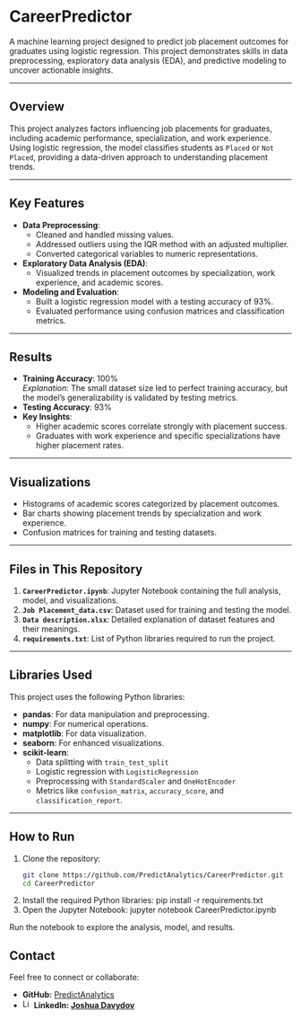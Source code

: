 # CareerPredictor

A machine learning project designed to predict job placement outcomes for graduates using logistic regression. 
This project demonstrates skills in data preprocessing, exploratory data analysis (EDA), and predictive modeling to uncover actionable insights.

---

## **Overview**

This project analyzes factors influencing job placements for graduates, including academic performance, specialization, and work experience. Using logistic regression, the model classifies students as `Placed` or `Not Placed`, providing a data-driven approach to understanding placement trends.

---

## **Key Features**

- **Data Preprocessing**:
  - Cleaned and handled missing values.
  - Addressed outliers using the IQR method with an adjusted multiplier.
  - Converted categorical variables to numeric representations.
- **Exploratory Data Analysis (EDA)**:
  - Visualized trends in placement outcomes by specialization, work experience, and academic scores.
- **Modeling and Evaluation**:
  - Built a logistic regression model with a testing accuracy of 93%.
  - Evaluated performance using confusion matrices and classification metrics.

---

## **Results**

- **Training Accuracy**: 100%  
  *Explanation*: The small dataset size led to perfect training accuracy, but the model’s generalizability is validated by testing metrics.
- **Testing Accuracy**: 93%  
- **Key Insights**:
  - Higher academic scores correlate strongly with placement success.
  - Graduates with work experience and specific specializations have higher placement rates.

---

## **Visualizations**

- Histograms of academic scores categorized by placement outcomes.
- Bar charts showing placement trends by specialization and work experience.
- Confusion matrices for training and testing datasets.

---

## **Files in This Repository**

1. **`CareerPredictor.ipynb`**: Jupyter Notebook containing the full analysis, model, and visualizations.
2. **`Job Placement_data.csv`**: Dataset used for training and testing the model.
3. **`Data description.xlsx`**: Detailed explanation of dataset features and their meanings.
4. **`requirements.txt`**: List of Python libraries required to run the project.

---

## **Libraries Used**

This project uses the following Python libraries:

- **pandas**: For data manipulation and preprocessing.
- **numpy**: For numerical operations.
- **matplotlib**: For data visualization.
- **seaborn**: For enhanced visualizations.
- **scikit-learn**:
  - Data splitting with `train_test_split`
  - Logistic regression with `LogisticRegression`
  - Preprocessing with `StandardScaler` and `OneHotEncoder`
  - Metrics like `confusion_matrix`, `accuracy_score`, and `classification_report`.

---

## **How to Run**

1. Clone the repository:
   ```bash
   git clone https://github.com/PredictAnalytics/CareerPredictor.git
   cd CareerPredictor
2. Install the required Python libraries:
   pip install -r requirements.txt
3. Open the Jupyter Notebook:
   jupyter notebook CareerPredictor.ipynb

Run the notebook to explore the analysis, model, and results.


## **Contact**
Feel free to connect or collaborate:
- **GitHub:**
[PredictAnalytics](https://github.com/PredictAnalytics) 
- <img src="https://upload.wikimedia.org/wikipedia/commons/c/ca/LinkedIn_logo_initials.png" alt="LinkedIn Logo" width="16"/>  **LinkedIn: [Joshua Davydov](https://www.linkedin.com/in/joshua-davydov/)**

